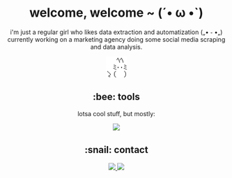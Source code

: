<body>
  <h1 align=center>welcome, welcome ~ (´• ω •`)</h1>
  <div align=center>
    <p>i'm just a regular girl who likes data extraction and automatization („• ֊ •„)
    <br>
currently working on a marketing agency doing some social media scraping and data analysis.</p>
      <img src="https://github.com/yuki-shi/yuki-shi/blob/main/assets/picmix.com_1889684.gif">
    <h2>:bee: tools</h2>
    <p>lotsa cool stuff, but mostly:</p>
    <img src="https://skillicons.dev/icons?i=py,bash,postgres,gcp,vim">
     <br>
     <h2>:snail: contact</h2>
     <a href="https://www.linkedin.com/in/yuki-shimura-%E2%9A%A7%EF%B8%8F-242b6721a" target="_blank"><img src="https://img.shields.io/badge/-linkedin-0073B1?style=flat-square">
     <a href="https://discordapp.com/users/338522353837539330" target="_blank"><img src="https://img.shields.io/badge/-discord-lightgrey?style=flat-square">
  </div>
    </body>
